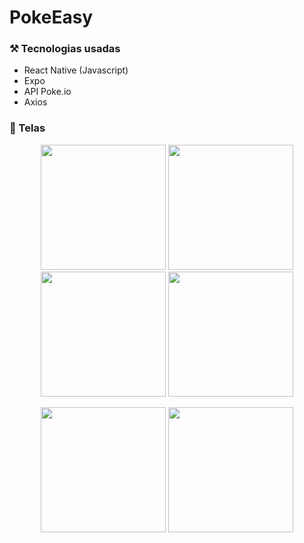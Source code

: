 # PokeEasy

### ⚒️ Tecnologias usadas
* React Native (Javascript)
* Expo
* API Poke.io
* Axios

### 📱 Telas
<p  align="center">
<img src="https://user-images.githubusercontent.com/61291155/114290863-fbf6ff00-9a58-11eb-8c6f-b240d5d41702.png" width="200px">
<img src="https://user-images.githubusercontent.com/61291155/114290858-eeda1000-9a58-11eb-8832-b64e33d65273.png" width="200px">
<img src="https://user-images.githubusercontent.com/61291155/114290841-c94d0680-9a58-11eb-8c3f-494d46401a6f.png" width="200px">
<img src="https://user-images.githubusercontent.com/61291155/114290852-d7028c00-9a58-11eb-8097-65612f566e5a.png" width="200px">


</p>
<p  align="center">
  <img src="https://user-images.githubusercontent.com/61291155/114290831-bafeea80-9a58-11eb-8232-58cab73d7aff.png" width="200px">
  <img src="https://user-images.githubusercontent.com/61291155/114290854-e1bd2100-9a58-11eb-8289-2ffe339891bb.png" width="200px">
</p>



